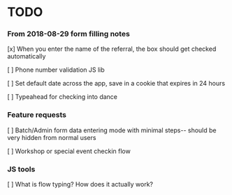 # TODO

### From 2018-08-29 form filling notes

[x] When you enter the name of the referral, the box should get checked automatically

[ ] Phone number validation JS lib

[ ] Set default date across the app, save in a cookie that expires in 24 hours

[ ] Typeahead for checking into dance


### Feature requests

[ ] Batch/Admin form data entering mode with minimal steps-- should be very hidden from normal users

[ ] Workshop or special event checkin flow


### JS tools

[ ] What is flow typing? How does it actually work?
